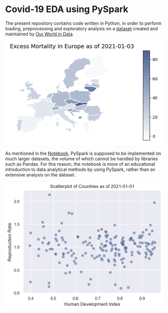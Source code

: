 # Covid-19 EDA using PySpark

The present repository contains code written in Python, in order to perform loading, preprocessing and exploratory analysis on a [dataset](https://github.com/owid/covid-19-data/blob/master/public/data/README.md) created and maintained by [Our World in Data](https://ourworldindata.org/).

<p align="center">
  <img src="https://raw.githubusercontent.com/srigas/Covid-19_PySpark_EDA/main/media/europe_excess_mortality.gif" />
</p>

As mentioned in the [Notebook](https://github.com/srigas/Covid-19_PySpark_EDA/blob/main/PySpark%20Notebook.ipynb), PySpark is supposed to be implemented on much larger datasets, the volume of which cannot be handled by libraries such as Pandas. For this reason, the notebook is more of an educational introduction to data analytical methods by using PySpark, rather than an extensive analysis on the dataset.

<p align="center">
  <img src="https://raw.githubusercontent.com/srigas/Covid-19_PySpark_EDA/main/media/covid_scatterplots.gif" />
</p>

